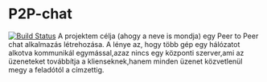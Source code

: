 # P2P-chat

[![Build Status](https://travis-ci.com/Bazsalanszky/p2p-chat.svg?branch=master)](https://travis-ci.com/Bazsalanszky/p2p-chat)
A projektem célja (ahogy a neve is mondja) egy Peer to Peer chat alkalmazás létrehozása. A lénye az, hogy több gép egy hálózatot alkotva kommunikál egymással,azaz nincs egy központi szerver,ami az üzeneteket továbbítja a klienseknek,hanem minden üzenet közvetlenül megy a feladótól a címzettig.

